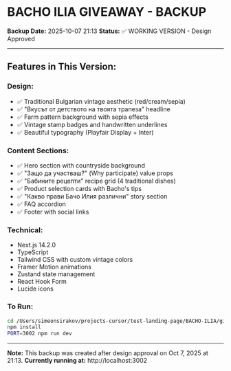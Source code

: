 # BACHO ILIA GIVEAWAY - BACKUP

**Backup Date:** 2025-10-07 21:13
**Status:** ✅ WORKING VERSION - Design Approved

---

## Features in This Version:

### Design:
- ✅ Traditional Bulgarian vintage aesthetic (red/cream/sepia)
- ✅ "Вкусът от детството на твоята трапеза" headline
- ✅ Farm pattern background with sepia effects
- ✅ Vintage stamp badges and handwritten underlines
- ✅ Beautiful typography (Playfair Display + Inter)

### Content Sections:
- ✅ Hero section with countryside background
- ✅ "Защо да участваш?" (Why participate) value props
- ✅ "Бабините рецепти" recipe grid (4 traditional dishes)
- ✅ Product selection cards with Bacho's tips
- ✅ "Какво прави Бачо Илия различни" story section
- ✅ FAQ accordion
- ✅ Footer with social links

### Technical:
- Next.js 14.2.0
- TypeScript
- Tailwind CSS with custom vintage colors
- Framer Motion animations
- Zustand state management
- React Hook Form
- Lucide icons

### To Run:
```bash
cd /Users/simeonsirakov/projects-cursor/test-landing-page/BACHO-ILIA/giveaway-campaign
npm install
PORT=3002 npm run dev
```

---

**Note:** This backup was created after design approval on Oct 7, 2025 at 21:13.
**Currently running at:** http://localhost:3002
